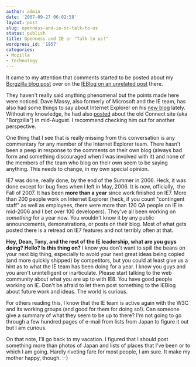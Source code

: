 ```yaml
---
author: admin
date: '2007-09-27 06:02:58'
layout: post
slug: openness-and-ie-or-talk-to-us
status: publish
title: Openness and IE or "Talk to us!"
wordpress_id: '1957'
categories:
- Mozilla
- Technology
---
```

It came to my attention that comments started to be posted about my <a href="/2007/09/19/ie-and-the-demise-of-borgzilla/">Borgzilla blog post</a> over on the <a href="http://blogs.msdn.com/ie/archive/2007/09/18/developing-safer-activex-controls-using-the-sitelock-template.aspx">IEBlog on an unrelated post</a> there.

They haven't really said anything phenomenal but the points made here were noticed. Dave Massy, also formerly of Microsoft and the IE team, has also had some things to say about Internet Explorer on his <a href="http://www.dmassy.com/">new blog</a> lately. Without my knowledge, he had also <a href="http://www.dmassy.com/details.aspx?Entry=9">posted</a> about the old Connect site (aka "Borgzilla") in mid-August. I recommend checking him out for another perspective.

One thing that I see that is really missing from this conversation is any commentary for any member of the Internet Explorer team. There hasn't been a peep in response to the comments on their own blog (always bad form and something discouraged when I was involved with it) and none of the members of the team who blog on their own seem to be saying anything. This needs to change, in my own special opinion.

IE7 was done, really done, by the end of the Summer in 2006. Heck, it was done except for bug fixes when I left in May, 2006. It is now, officially,  the Fall of 2007. It has been <strong>more than a year</strong> since work finished on IE7. More than 200 people work on Internet Explorer (heck, if you count "contingent staff" as well as employees, there were more than 120 QA people on IE in mid-2006 and I bet over 100 developers). They've all been working on <em>something</em> for a year now. You wouldn't know it by any public announcements, demonstrations, or posts on their blog. Most of what gets posted there is a retread on IE7 features and not terribly often at that.

<strong>Hey, Dean, Tony, and the rest of the IE leadership, what are you guys doing? Hello? Is this thing on?</strong> I know you don't want to spill the beans on your next big thing, especially to avoid your next great ideas being copied (and more quickly shipped) by competitors, but you could at least give us a hint as to what the IE team has been doing for a year. I know you guys and you aren't unintelligent or inarticulate. Please start talking to the web community about what you are up to with IE8. You have good people working on IE. Don't be afraid to let them post something to the IEBlog about future work and ideas. The world is curious.

For others reading this, I know that the IE team is active again with the W3C and its working groups (and good for them for doing so!). Can someone give a summary of what they seem to be up to there? I'm not going to go through a few hundred pages of e-mail from lists from Japan to figure it out but I am curious.

On that note, I'll go back to my vacation. I figured that I should post something more than photos of Japan and lists of places that I've been or to which I am going. Hardly riveting fare for most people, I am sure. It make my mother happy, though. :-)
